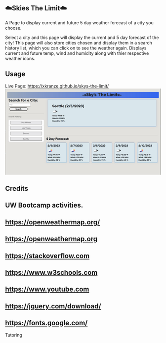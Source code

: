 ## ☁️Skies The Limit☁️

A Page to display current and future 5 day weather forecast of a city you choose.

Select a city and this page will display the current and 5 day forecast of the city!
This page will also store cities chosen and display them in a search history list, which you can click on to see the weather again.
Displays current and future temp, wind and humidity along with thier respective weather icons.



## Usage
 Live Page: https://xkranze.github.io/skys-the-limit/
![alt text](./assets/SkysTheLimitSnipp.jpg)

## Credits
UW Bootcamp activities.
-
https://openweathermap.org/
-
https://openweathermap.org 
-
https://stackoverflow.com
-
https://www.w3schools.com
-
https://www.youtube.com
-
https://jquery.com/download/
-
https://fonts.google.com/
-
Tutoring
